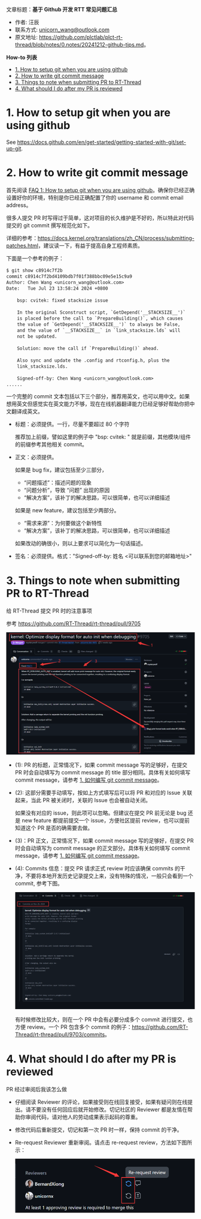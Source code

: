 文章标题：**基于 Github 开发 RTT 常见问题汇总**

- 作者: 汪辰
- 联系方式: <unicorn_wang@outlook.com>
- 原文地址: <https://github.com/plctlab/plct-rt-thread/blob/notes/0.notes/20241212-github-tips.md>。


**How-to 列表**

<!-- TOC -->

- [1. How to setup git when you are using github](#1-how-to-setup-git-when-you-are-using-github)
- [2. How to write git commit message](#2-how-to-write-git-commit-message)
- [3. Things to note when submitting PR to RT-Thread](#3-things-to-note-when-submitting-pr-to-rt-thread)
- [4. What should I do after my PR is reviewed](#4-what-should-i-do-after-my-pr-is-reviewed)

<!-- /TOC -->

# 1. How to setup git when you are using github

See <https://docs.github.com/en/get-started/getting-started-with-git/set-up-git>.


# 2. How to write git commit message

首先阅读 [FAQ 1: How to setup git when you are using github](#1-how-to-setup-git-when-you-are-using-github)。确保你已经正确设置好你的环境，特别是你已经正确配置了你的 username 和 commit email address。

很多人提交 PR 时写得过于简单，这对项目的长久维护是不好的，所以特此对代码提交的 git commit 撰写规范化如下。

详细的参考：<https://docs.kernel.org/translations/zh_CN/process/submitting-patches.html>，建议读一下，有益于提高自身工程师素质。

下面是一个参考的例子：

```shell
$ git show c8914c7f2b
commit c8914c7f2bd4109bdb7f01f388bbc09e5e15c9a9
Author: Chen Wang <unicorn_wang@outlook.com>
Date:   Tue Jul 23 13:58:24 2024 +0800

    bsp: cvitek: fixed stacksize issue
    
    In the original Sconstruct script, `GetDepend('__STACKSIZE__')`
    is placed before the call to `PrepareBuilding()`, which causes
    the value of `GetDepend('__STACKSIZE__')` to always be False,
    and the value of `__STACKSIZE__` in `link_stacksize.lds` will
    not be updated.
    
    Solution: move the call if `PrepareBuilding()` ahead.
    
    Also sync and update the .config and rtconfig.h, plus the
    link_stacksize.lds.
    
    Signed-off-by: Chen Wang <unicorn_wang@outlook.com>
......
```

一个完整的 commit 文本包括以下三个部分，推荐用英文，也可以用中文。如果想用英文但感觉实在英文能力不够，现在在线机器翻译能力已经足够好帮助你把中文翻译成英文。

- 标题：必须提供。一行，尽量不要超过 80 个字符

  推荐加上前缀，譬如这里的例子中 "bsp: cvitek: " 就是前缀，其他模块/组件的前缀参考其他相关 commit。

- 正文：必须提供。

  如果是 bug fix，建议包括至少三部分，
  
  - “问题描述”：描述问题的现象
  - “问题分析”，导致 “问题” 出现的原因
  - “解决方案”，该补丁的解决思路，可以很简单，也可以详细描述

  如果是 new feature，建议包括至少两部分。

  - “需求来源”：为何要做这个新特性
  - “解决方案”，该补丁的解决思路，可以很简单，也可以详细描述

  如果改动的确很小，则以上要求可以简化为一句话描述。

- 签名：必须提供。格式："Signed-off-by: 姓名 <可以联系到您的邮箱地址>"

# 3. Things to note when submitting PR to RT-Thread

给 RT-Thread 提交 PR 时的注意事项

参考 <https://github.com/RT-Thread/rt-thread/pull/9705>

![](./pictures/20241212-github-tips/pr-1.png)

- (1): PR 的标题，正常情况下，如果 commit message 写的足够好，在提交 PR 时会自动填写为 commit message 的 title 部分相同。具体有关如何填写 commit message，请参考 [1. 如何编写 git commit message](#1-如何编写-git-commit-message)。

- (2): 这部分需要手动填写，按如上方式填写后可以将 PR 和对应的 Issue 关联起来，当此 PR 被关闭时，关联的 Issue 也会被自动关闭。
  
  如果没有对应的 issue，则此项可以忽略。但建议在提交 PR 前无论是 bug 还是 new feature 都提前提交一个 issue，方便社区提前 review，也可以提前知道这个 PR 是否的确需要去做。

- (3)：PR 正文，正常情况下，如果 commit message 写的足够好，在提交 PR 时会自动填写为 commit message 的正文部分。具体有关如何填写 commit message，请参考 [1. 如何编写 git commit message](#1-如何编写-git-commit-message)。

- (4): Commits 信息：提交 PR 请求正式 review 时应该确保 commits 的干净，不要将本地开发历史记录提交上来，没有特殊的情况，一般只会看到一个 commit, 参考下图。

  ![](./pictures/20241212-github-tips/pr-2.png)

  有时候修改比较大，则在一个 PR 中会有必要分成多个 commit 进行提交，也方便 review。一个 PR 包含多个 commit 的例子：<https://github.com/RT-Thread/rt-thread/pull/9703/commits>。

  
# 4. What should I do after my PR is reviewed

PR 经过审阅后我该怎么做

- 仔细阅读 Reviewer 的评论，如果接受则在线回复接受，如果有疑问则在线提出。请不要没有任何回应后就开始修改。切记社区的 Reviewer 都是友情在帮助你审阅代码，请对他人的劳动成果表示起码的尊重。

- 修改代码后重新提交，切记和第一次 PR 时一样，保持 commit 的干净。

- Re-request Reviewer 重新审阅。请点击 re-request review，方法如下图所示：

  ![](./pictures/20241212-github-tips/pr-3.png)

  



